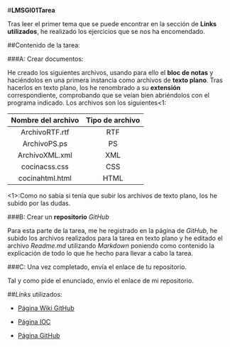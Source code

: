 #**LMSGI01Tarea**

Tras leer el primer tema que se puede encontrar en la sección de **Links utilizados**, he realizado los ejercicios que se nos ha encomendado.

##Contenido de la tarea:

###A: Crear documentos:

He creado los siguientes archivos, usando para ello el **bloc de notas** y haciéndolos en una primera instancia como archivos de **texto plano**. Tras hacerlos en texto plano, los he renombrado a su **extensión** correspondiente, comprobando que se veían bien abriéndolos con el programa indicado. Los archivos son los siguientes<1:

Nombre del archivo | Tipo de archivo
:-----------------:| :-------------:
ArchivoRTF.rtf     | RTF
ArchivoPS.ps       | PS
ArchivoXML.xml     | XML
cocinacss.css      | CSS
cocinahtml.html    | HTML


<1>:Como no sabía si tenía que subir los archivos de texto plano, los he subido por las dudas.


###B: Crear un **repositorio** *GitHub*

Para esta parte de la tarea, me he registrado en la página de *GitHub*, he subido los archivos realizados para la tarea en texto plano y he editado el archivo *Readme.md* utilizando *Markdown* poniendo como contenido la explicación de todo lo que he hecho para llevar a cabo la tarea.

###C: Una vez completado, envía el enlace de tu repositorio.

Tal y como pide el enunciado, envío el enlace de mi repositorio.

##*Links* utilizados:

+ [Página Wiki GitHub](https://ca.wikipedia.org/wiki/GitHub)

+ [Página IOC](http://ioc.xtec.cat/materials/FP/Materials/2251_ASIX/ASIX_2251_M04/web/html/WebContent/u1/a1/continguts.html)

+ [Página GitHub](https://github.com/)
